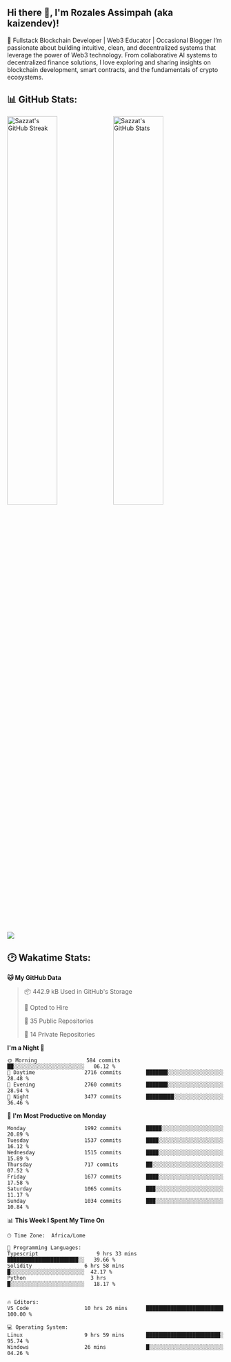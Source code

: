 <h2> Hi there 👋, I'm Rozales Assimpah  (aka kaizendev)! </h2>
🚀 Fullstack Blockchain Developer | Web3 Educator | Occasional Blogger
I’m passionate about building intuitive, clean, and decentralized systems that leverage the power of Web3 technology. From collaborative AI systems to decentralized finance solutions, I love exploring and sharing insights on blockchain development, smart contracts, and the fundamentals of crypto ecosystems.


## 📊 GitHub Stats:

<img alt="Sazzat's GitHub Streak" src="https://github-readme-streak-stats.herokuapp.com/?user=0xKaizendev&theme=white&&hide_border=true" width='48%' /> <img alt="Sazzat's GitHub Stats" src="https://github-readme-stats-mauve-ten.vercel.app/api?username=0xKaizendev&show_icons=true&hide_border=true&count_private=true&include_all_commits=true" width='48%' />
<br>

[![](https://visitcount.itsvg.in/api?id=0xKaizendev&label=Profile%20Views&color=0&icon=5&pretty=false)](https://visitcount.itsvg.in)

## 🕑 Wakatime Stats:

<!--START_SECTION:waka-->
**🐱 My GitHub Data** 

> 📦 442.9 kB Used in GitHub's Storage 
 > 
> 💼 Opted to Hire
 > 
> 📜 35 Public Repositories 
 > 
> 🔑 14 Private Repositories 
 > 
**I'm a Night 🦉** 

```text
🌞 Morning                584 commits         ██░░░░░░░░░░░░░░░░░░░░░░░   06.12 % 
🌆 Daytime                2716 commits        ███████░░░░░░░░░░░░░░░░░░   28.48 % 
🌃 Evening                2760 commits        ███████░░░░░░░░░░░░░░░░░░   28.94 % 
🌙 Night                  3477 commits        █████████░░░░░░░░░░░░░░░░   36.46 % 
```
📅 **I'm Most Productive on Monday** 

```text
Monday                   1992 commits        █████░░░░░░░░░░░░░░░░░░░░   20.89 % 
Tuesday                  1537 commits        ████░░░░░░░░░░░░░░░░░░░░░   16.12 % 
Wednesday                1515 commits        ████░░░░░░░░░░░░░░░░░░░░░   15.89 % 
Thursday                 717 commits         ██░░░░░░░░░░░░░░░░░░░░░░░   07.52 % 
Friday                   1677 commits        ████░░░░░░░░░░░░░░░░░░░░░   17.58 % 
Saturday                 1065 commits        ███░░░░░░░░░░░░░░░░░░░░░░   11.17 % 
Sunday                   1034 commits        ███░░░░░░░░░░░░░░░░░░░░░░   10.84 % 
```


📊 **This Week I Spent My Time On** 

```text
🕑︎ Time Zone:  Africa/Lome

💬 Programming Languages: 
Typescript                   9 hrs 33 mins    ███████████████████████░░   39.66 %
Solidity                 6 hrs 58 mins        █░░░░░░░░░░░░░░░░░░░░░░░░  42.17 %
Python                     3 hrs              █░░░░░░░░░░░░░░░░░░░░░░░░   18.17 %


🔥 Editors: 
VS Code                  10 hrs 26 mins      █████████████████████████   100.00 % 

💻 Operating System: 
Linux                    9 hrs 59 mins       ████████████████████████░   95.74 % 
Windows                  26 mins             █░░░░░░░░░░░░░░░░░░░░░░░░   04.26 % 
```
<!--END_SECTION:waka-->
